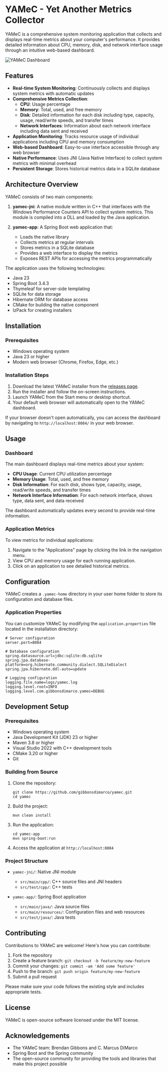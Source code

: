 # YAMeC - Yet Another Metrics Collector

YAMeC is a comprehensive system monitoring application that collects and displays real-time metrics about your computer's performance. It provides detailed information about CPU, memory, disk, and network interface usage through an intuitive web-based dashboard.

![YAMeC Dashboard](https://via.placeholder.com/800x400?text=YAMeC+Dashboard)

## Features

- **Real-time System Monitoring**: Continuously collects and displays system metrics with automatic updates
- **Comprehensive Metrics Collection**:
  - **CPU**: Usage percentage
  - **Memory**: Total, used, and free memory
  - **Disk**: Detailed information for each disk including type, capacity, usage, read/write speeds, and transfer times
  - **Network Interfaces**: Information about each network interface including data sent and received
- **Application Monitoring**: Tracks resource usage of individual applications including CPU and memory consumption
- **Web-based Dashboard**: Easy-to-use interface accessible through any web browser
- **Native Performance**: Uses JNI (Java Native Interface) to collect system metrics with minimal overhead
- **Persistent Storage**: Stores historical metrics data in a SQLite database

## Architecture Overview

YAMeC consists of two main components:

1. **yamec-jni**: A native module written in C++ that interfaces with the Windows Performance Counters API to collect system metrics. This module is compiled into a DLL and loaded by the Java application.

2. **yamec-app**: A Spring Boot web application that:
   - Loads the native library
   - Collects metrics at regular intervals
   - Stores metrics in a SQLite database
   - Provides a web interface to display the metrics
   - Exposes REST APIs for accessing the metrics programmatically

The application uses the following technologies:
- Java 23
- Spring Boot 3.4.3
- Thymeleaf for server-side templating
- SQLite for data storage
- Hibernate ORM for database access
- CMake for building the native component
- IzPack for creating installers

## Installation

### Prerequisites

- Windows operating system
- Java 23 or higher
- Modern web browser (Chrome, Firefox, Edge, etc.)

### Installation Steps

1. Download the latest YAMeC installer from the [releases page](https://github.com/gibbonsdimarco/yamec/releases).
2. Run the installer and follow the on-screen instructions.
3. Launch YAMeC from the Start menu or desktop shortcut.
4. Your default web browser will automatically open to the YAMeC dashboard.

If your browser doesn't open automatically, you can access the dashboard by navigating to `http://localhost:8084/` in your web browser.

## Usage

### Dashboard

The main dashboard displays real-time metrics about your system:

- **CPU Usage**: Current CPU utilization percentage
- **Memory Usage**: Total, used, and free memory
- **Disk Information**: For each disk, shows type, capacity, usage, read/write speeds, and transfer times
- **Network Interface Information**: For each network interface, shows type, data sent, and data received

The dashboard automatically updates every second to provide real-time information.

### Application Metrics

To view metrics for individual applications:

1. Navigate to the "Applications" page by clicking the link in the navigation menu.
2. View CPU and memory usage for each running application.
3. Click on an application to see detailed historical metrics.

## Configuration

YAMeC creates a `.yamec-home` directory in your user home folder to store its configuration and database files.

### Application Properties

You can customize YAMeC by modifying the `application.properties` file located in the installation directory:

```properties
# Server configuration
server.port=8084

# Database configuration
spring.datasource.url=jdbc:sqlite:db.sqlite
spring.jpa.database-platform=org.hibernate.community.dialect.SQLiteDialect
spring.jpa.hibernate.ddl-auto=update

# Logging configuration
logging.file.name=logs/yamec.log
logging.level.root=INFO
logging.level.com.gibbonsdimarco.yamec=DEBUG
```

## Development Setup

### Prerequisites

- Windows operating system
- Java Development Kit (JDK) 23 or higher
- Maven 3.8 or higher
- Visual Studio 2022 with C++ development tools
- CMake 3.20 or higher
- Git

### Building from Source

1. Clone the repository:
   ```
   git clone https://github.com/gibbonsdimarco/yamec.git
   cd yamec
   ```

2. Build the project:
   ```
   mvn clean install
   ```

3. Run the application:
   ```
   cd yamec-app
   mvn spring-boot:run
   ```

4. Access the application at `http://localhost:8084`

### Project Structure

- `yamec-jni/`: Native JNI module
  - `src/main/cpp/`: C++ source files and JNI headers
  - `src/test/cpp/`: C++ tests

- `yamec-app/`: Spring Boot application
  - `src/main/java/`: Java source files
  - `src/main/resources/`: Configuration files and web resources
  - `src/test/java/`: Java tests

## Contributing

Contributions to YAMeC are welcome! Here's how you can contribute:

1. Fork the repository
2. Create a feature branch: `git checkout -b feature/my-new-feature`
3. Commit your changes: `git commit -am 'Add some feature'`
4. Push to the branch: `git push origin feature/my-new-feature`
5. Submit a pull request

Please make sure your code follows the existing style and includes appropriate tests.

## License

YAMeC is open-source software licensed under the MIT license.

## Acknowledgements

- The YAMeC team: Brendan Gibbons and C. Marcus DiMarco
- Spring Boot and the Spring community
- The open-source community for providing the tools and libraries that make this project possible
